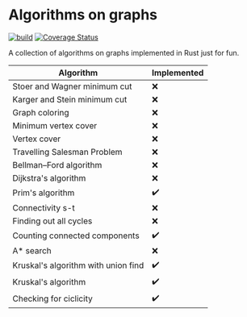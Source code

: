 # Algorithms on graphs

[![build](https://github.com/FilippoFantinato/algorithms-on-graphs/actions/workflows/build.yml/badge.svg?branch=main)](https://github.com/FilippoFantinato/algorithms-on-graphs/actions/workflows/build.yml)
[![Coverage Status](https://coveralls.io/repos/github/FilippoFantinato/algorithms-on-graphs/badge.svg?branch=main&service=github&kill_cache=1)](https://coveralls.io/github/FilippoFantinato/algorithms-on-graphs?branch=main)

A collection of algorithms on graphs implemented in Rust just for fun.

| Algorithm                             | Implemented |
| ------------------------------------- | --- |
| Stoer and Wagner minimum cut          | :x: |
| Karger and Stein minimum cut          | :x: |
| Graph coloring                        | :x: |
| Minimum vertex cover                  | :x: |
| Vertex cover                          | :x: |
| Travelling Salesman Problem           | :x: |
| Bellman–Ford algorithm                | :x: |
| Dijkstra's algorithm                  | :x: |
| Prim's algorithm                      | :heavy_check_mark: |
| Connectivity s-t                      | :x: |
| Finding out all cycles                | :x: |
| Counting connected components         | :heavy_check_mark: |
| A* search                             | :x: |
| Kruskal's algorithm with union find   | :heavy_check_mark: |
| Kruskal's algorithm                   | :heavy_check_mark: |
| Checking for ciclicity                | :heavy_check_mark:  |
